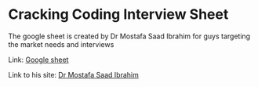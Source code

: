 # Cracking Coding Interview Sheet
The google sheet is created by Dr Mostafa Saad Ibrahim for guys targeting the market needs and interviews

Link: [Google sheet](https://docs.google.com/spreadsheets/d/1ClmoHFMqQKOHinRhrId42sbofQ0T0IyaFzZcEcVvXbU/edit#gid=593476609)

Link to his site: [Dr Mostafa Saad Ibrahim](https://sites.google.com/site/mostafasibrahim/)
